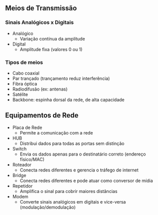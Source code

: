 ## Meios de Transmissão
### Sinais Analógicos x Digitais
* Analógico
  * Variação contínua da amplitude
* Digital
  * Amplitude fixa (valores 0 ou 1)
### Tipos de meios
* Cabo coaxial
* Par trançado (trançamento reduz interferência)
* Fibra óptica
* Radiodifusão (ex: antenas)
* Satélite
* Backbone: espinha dorsal da rede, de alta capacidade

## Equipamentos de Rede
* Placa de Rede
  * Permite a comunicação com a rede
* HUB
  * Distribui dados para todas as portas sem distinção
* Switch
  * Envia os dados apenas para o destinatário correto (endereço físico/MAC)
* Roteador
  * Conecta redes diferentes e gerencia o tráfego de internet
* Bridge
  * Conecta redes diferentes e pode atuar como conversor de mídia
* Repetidor
  * Amplifica o sinal para cobrir maiores distâncias
* Modem
  * Converte sinais analógicos em digitais e vice-versa (modulação/demodulação)
